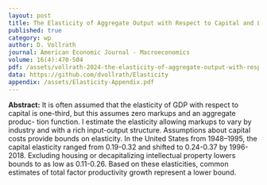 ```yaml
---
layout: post
title: The Elasticity of Aggregate Output with Respect to Capital and Labor
published: true
category: wp
author: D. Vollrath
journal: American Economic Journal - Macroeconomics
volume: 16(4):470-504
pdf: /assets/vollrath-2024-the-elasticity-of-aggregate-output-with-respect-to-capital-and-labor.pdf
data: https://github.com/dvollrath/Elasticity
appendix: /assets/Elasticity-Appendix.pdf
---
```


**Abstract:** It is often assumed that the elasticity of GDP with respect to capital is one-third, but this assumes zero markups and an aggregate produc- tion function. I estimate the elasticity allowing markups to vary by industry and with a rich input-output structure. Assumptions about capital costs provide bounds on elasticity. In the United States from 1948–1995, the capital elasticity ranged from 0.19-0.32 and shifted to 0.24-0.37 by 1996-2018. Excluding housing or decapitalizing intellectual property lowers bounds to as low as 0.11-0.26. Based on these elasticities, common estimates of total factor productivity growth represent a lower bound.


